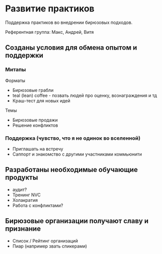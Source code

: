 # Развитие практиков

Поддержка практиков во внедрении бирюзовых подходов.

Референтная группа: Макс, Андрей, Витя

## Созданы условия для обмена опытом и поддержки

### Митапы

Форматы

* Бирюзовые грабли
* teal \(lean\) coffee - позвать людей про оценку, вознаграждения и тд
* Краш-тест для новых идей

Темы

* Бирюзовые продажи
* Решение конфликтов

### Поддержка \(чувство, что я не одинок во вселенной\)

* Приглашать на встречу
* Саппорт и знакомство с другими участниками коммьюнити

## Разработаны необходимые обучающие продукты 

* аудит?
* Тренинг NVC
* Холакратия
* Работа с конфликтами?

## Бирюзовые организации получают славу и признание

* Список / Рейтинг организаций
* Пиар \(например звать спикерами\)

